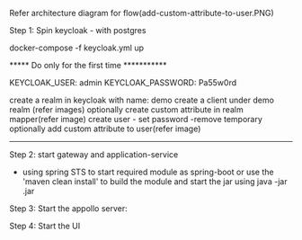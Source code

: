 Refer architecture diagram for flow(add-custom-attribute-to-user.PNG)

Step 1: Spin keycloak - with postgres

docker-compose -f keycloak.yml up

***** Do only for the first time ***********

  KEYCLOAK_USER: admin
  KEYCLOAK_PASSWORD: Pa55w0rd

create a realm in keycloak with name: demo
create a client under demo realm (refer images)
optionally create custom attribute in realm mapper(refer image)
create user - set password -remove temporary
optionally add custom attribute to user(refer image)

*********************************************

Step 2: start gateway and application-service
 - using spring STS to start required module as spring-boot or use the 'maven clean install' to build the module and start the jar using 
 java -jar <jar-name>.jar

Step 3: Start the appollo server:

Step 4: Start the UI




